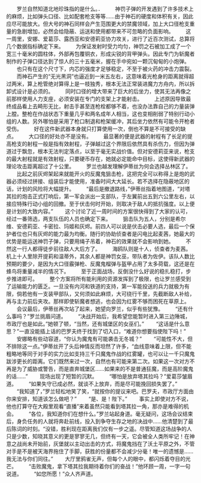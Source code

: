 　　罗兰自然知道北地珍珠指的是什么。．
　　神罚子弹的开发遇到了许多技术上的麻烦，比如弹头口径、比如配套枪支等等……由于神石的硬度和体积有关，因此应尽可能放大。但大号的神石同样会产生范围更大的禁魔领域，加上大口径枪支重量的急剧增加，必然会给隐蔽、运送和使用都带来不可忽略的负面影响。
　　这一周里，安娜、爱葛莎、露西亚和安德莉亚协力攻关，进行了近百次测试，总算将几个数据指标确定下来。
　　为保证发射时受力均匀，神罚之石被加工成了一个宽三十毫米的圆柱体，外部再包覆铜衣，形成尖锐的背甲弹头。因此专门为斩魔者制作的子弹口径达到了惊人的三十五毫米，握在手中宛如一颗沉甸甸的小炮弹。
　　也只有在这个尺寸下，内芯的强度才足够稳定，不至于被火药的冲击力震裂。
　　而神石产生的“无光黑洞”也逼近到一米五左右，这意味着光枪身的距离就得超过两米，算上枪管绝对算得上是一枝独秀，根本无法正常装进魔力方舟内，所以拆卸式设计是必须的。
　　同时口径的增大带来了巨大的后坐力，使其无法再像之前那样使用人力支座，必须安装在专门的支架上才能射击。
　　上述原因导致最终成品看上去畸形无比，射击手甚至连枪栓都够不着，也没办法靠自己的力量装弹上膛。整枪在作战状态下重量几乎和两名成年人相当，这也变相削弱了特别行动小组的人数。另外哪怕是采用了枪口制退和枪架缓冲，其后坐力依然有可能令开枪者受伤。
　　好在这件新武器本身就只打算使用一次，倒也不算是不可接受的缺点。
　　大口径的好处亦不是没有。
　　最显著的便是武器的射程有了长足的提高枪支的射程一般是指有效射程，子弹越过这个界限后依然具有杀伤力，但因为弹道过于飘忽，根本无法判定落点，以至于毫无实战价值。但对安德莉亚来说，枪支的最大射程就是有效射程，只要硬币存在，她就必定能命中目标，这使得新武器的理论攻击距离超过了十公里。
　　罗兰也越发理解伊蒂丝为何会选择丛林区了。
　　比起之前灰烬架起来就能开火的反魔鬼狙击枪，这把完全可以称得上是炮的武器必须经过拼接、组装后才能使用，准备时间大大延长。若不选择在隐蔽地区的话，计划的风险将大幅提升。
　　“最后是撤退路线，”伊蒂丝指着地图道，“对塔其拉的炮击正式打响后，第一军会派出一支部队，于左翼前出五到六公里左右，以接应特殊行动小组的回撤。至于伏击何时开始，则取决于敌人的抵抗强度。以上便是计划的大致内容。”
　　这个讨论了近一周时间的方案很快得到了大家的认可，经过一番筛选，两支队伍的人员也确定下来。
　　狙击队为五人，分别是希尔维、安德莉亚、卡密拉、玛姬和灰烬。前四人可以说是伏击必要人选，最后一个保护者位也只有灰烬的能力最为均衡。随行的协助侦查者是闪电比起麦茜，她最大的优势是能运送神罚子弹，只要用绳子吊着，神石的效果就不会影响到她。
　　不然这一行人都得徒步前往敌人大后方了。
　　海鸥队则是十人，侦查者为麦茜。机上十人里除开提莉和温蒂外，其余人都是神罚女巫，带队者为佐伊。该队人数比预期的要少，是因为大口径霰弹枪、反魔鬼榴弹与盔甲占用了太多荷载，这还是在蜂鸟将重量减半的情况下。
　　至于正面战场，反倒没什么好说的稳扎稳打，步步推进即可。
　　整个方案将所有能利用的资源发挥到了极限，也让罗兰感受到了运输能力的匮乏。一旦没有内河和铁道的支持，第一军能投送的兵力就极为有限，倘若他有一支装甲部队，又何须如此麻烦，大可绕行千里，先截断敌人补给，再与主力前后夹攻。那样即使斩魔者想逃，也会因为红雾不够而困死在草原上。
　　会议最后，伊蒂丝再次站了起来，她望向罗兰，似乎有些犹豫。
　　“还有什么事吗？”罗兰挑眉问道。
　　“决战开始后，我希望您能暂时进入第三边陲城，市政厅也是如此。”她顿了顿，“当然，还有城堡区的女巫们。”
　　“这话是什么意思？”一直没能插上话的巴罗夫终于找到了切入口，“难道你想要指使陛下吗！”
　　安娜略有些动容道，“你认为魔鬼有可能袭击无冬城？”
　　“可能性不大，但不排除这一点。”伊蒂丝开了头后神情反而坦然了许多，“血线意味着上限，但不能粗略地等同于对手的实力比如支持三千只魔鬼作战的红雾罐，也可以让一千只魔鬼跋涉更长的距离。它们既然来过一次，自然也有可能来第二次。如果这一次对方不再是为了威胁或警告，而是直奔城堡区……如果来的不是普通狂魔，而是高阶魔鬼的话……”
　　现场出现了短暂的沉默。
　　“哪怕是放弃塔其拉吗？”爱葛莎皱眉道。
　　“如果失守已成必然，就谈不上放弃，而是尽可能挽回损失罢了。”
　　“我知道了，”罗兰轻松地笑了笑，“就按你的提议来吧。巴罗夫，市政厅方面由你来安排，知道该怎么做吧？”
　　“是、是！陛下。”
　　事实上即使对方不说，他也打算守在大殿里观看“直播”来着虽然只能看到塔其拉一角，那亦是难得的机会。
　　“各位，我知道你们在想什么。”罗兰站起身道。毫无疑问，这场会议结束后，身负任务的人就将奔赴前线，投入到争夺生存之地的决战中……他清楚到了最后陈词的时刻。“没错，胜利现在距离我们仅有一步之遥。尽管知道这场战争的人只是少数，知晓其意义的更是寥寥无几，但终有一天，它会被全人类所牢记！在神意之战尚未开始前，灰堡就以主动出击的方式，将魔鬼挡在了沃土平原之外，不管对手是不是被天海界拖住了手脚，获胜的份量都不会减少分毫！唯一的遗憾是……我无法与你们同往。”
　　大厅里鸦雀无声，但每个人的眼中，都闪烁着夺目的光芒。
　　“击败魔鬼，拿下塔其拉我期待着你们的奋战！”他环顾一周，一字一句说道。
　　“如您所愿！”众人齐声道。
　　
　　